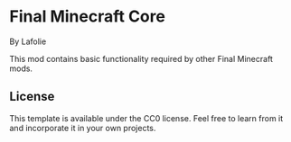 # Final Minecraft Core
By Lafolie

This mod contains basic functionality required by other Final Minecraft mods.

## License

This template is available under the CC0 license. Feel free to learn from it and incorporate it in your own projects.
